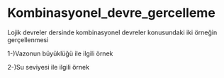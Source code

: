# Kombinasyonel_devre_gercelleme

Lojik devreler dersinde kombinasyonel devreler konusundaki iki örneğin gerçellenmesi

1-)Vazonun büyüklüğü ile ilgili örnek

2-)Su seviyesi ile ilgili örnek
